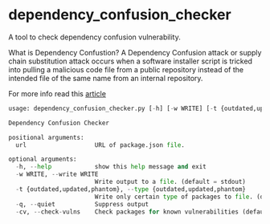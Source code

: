 # dependency_confusion_checker
A tool to check dependency confusion vulnerability.


What is Dependency Confustion?
A Dependency Confusion attack or supply chain substitution attack occurs when a software installer script is tricked into pulling a malicious code file from a public repository instead of the intended file of the same name from an internal repository.

For more info read this [article](https://dhiyaneshgeek.github.io/web/security/2021/09/04/dependency-confusion/)
```py
usage: dependency_confusion_checker.py [-h] [-w WRITE] [-t {outdated,updated,phantom}] [-q] [-cv] url

Dependency Confusion Checker

positional arguments:
  url                   URL of package.json file.

optional arguments:
  -h, --help            show this help message and exit
  -w WRITE, --write WRITE
                        Write output to a file. (default = stdout)
  -t {outdated,updated,phantom}, --type {outdated,updated,phantom}
                        Write only certain type of packages to file. (default = all)
  -q, --quiet           Suppress output
  -cv, --check-vulns    Check packages for known vulnerabilities (default = off)
```
